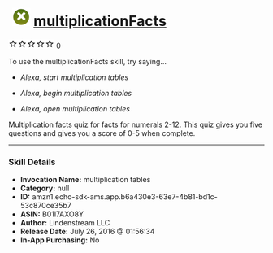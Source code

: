 # &nbsp;<img src="skill_icon" alt="multiplicationFacts icon" width="36"> [multiplicationFacts](http://alexa.amazon.com/#skills/amzn1.echo-sdk-ams.app.b6a430e3-63e7-4b81-bd1c-53c870ce35b7)
![0 stars](../../images/ic_star_border_black_18dp_1x.png)![0 stars](../../images/ic_star_border_black_18dp_1x.png)![0 stars](../../images/ic_star_border_black_18dp_1x.png)![0 stars](../../images/ic_star_border_black_18dp_1x.png)![0 stars](../../images/ic_star_border_black_18dp_1x.png) 0

To use the multiplicationFacts skill, try saying...

* *Alexa, start multiplication tables*

* *Alexa, begin multiplication tables*

* *Alexa, open multiplication tables*

Multiplication facts quiz for facts for numerals 2-12.  This quiz gives you five questions and gives you a score of 0-5 when complete.

***

### Skill Details

* **Invocation Name:** multiplication tables
* **Category:** null
* **ID:** amzn1.echo-sdk-ams.app.b6a430e3-63e7-4b81-bd1c-53c870ce35b7
* **ASIN:** B01I7AXO8Y
* **Author:** Lindenstream LLC
* **Release Date:** July 26, 2016 @ 01:56:34
* **In-App Purchasing:** No
